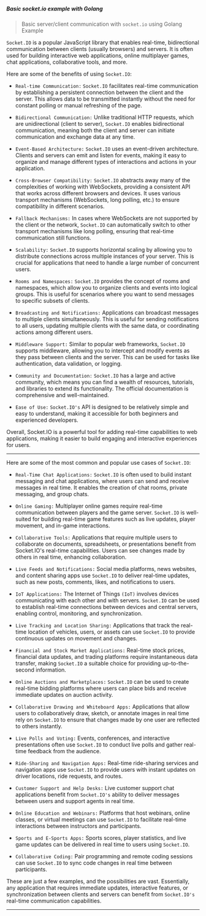##### Basic socket.io example with Golang

> Basic server/client communication with `socket.io` using Golang Example 

`Socket.IO` is a popular JavaScript library that enables real-time, bidirectional communication between clients 
(usually browsers) and servers. It is often used for building interactive web applications, online multiplayer games, 
chat applications, collaborative tools, and more.

Here are some of the benefits of using `Socket.IO`:

- `Real-time Communication:` 
`Socket.IO` facilitates real-time communication by establishing a persistent connection between the client and the server. 
This allows data to be transmitted instantly without the need for constant polling or manual refreshing of the page.

- `Bidirectional Communication:`
Unlike traditional HTTP requests, which are unidirectional (client to server), `Socket.IO` enables bidirectional 
communication, meaning both the client and server can initiate communication and exchange data at any time.

- `Event-Based Architecture:`
`Socket.IO` uses an event-driven architecture. Clients and servers can emit and listen for events, making it easy 
to organize and manage different types of interactions and actions in your application.

- `Cross-Browser Compatibility:`
`Socket.IO` abstracts away many of the complexities of working with WebSockets, providing a consistent API that 
works across different browsers and devices. It uses various transport mechanisms (WebSockets, long polling, etc.) 
to ensure compatibility in different scenarios.

- `Fallback Mechanisms:`
In cases where WebSockets are not supported by the client or the network, `Socket.IO` can automatically switch to 
other transport mechanisms like long polling, ensuring that real-time communication still functions.

- `Scalability:`
`Socket.IO` supports horizontal scaling by allowing you to distribute connections across multiple instances of
your server. This is crucial for applications that need to handle a large number of concurrent users.

- `Rooms and Namespaces:`
`Socket.IO` provides the concept of rooms and namespaces, which allow you to organize clients and events into 
logical groups. This is useful for scenarios where you want to send messages to specific subsets of clients.

- `Broadcasting and Notifications:`
Applications can broadcast messages to multiple clients simultaneously. This is useful for sending notifications to 
all users, updating multiple clients with the same data, or coordinating actions among different users.

- `Middleware Support:`
Similar to popular web frameworks, `Socket.IO` supports middleware, allowing you to intercept and modify events as 
they pass between clients and the server. This can be used for tasks like authentication, data validation, or logging.

- `Community and Documentation:`
`Socket.IO` has a large and active community, which means you can find a wealth of resources, tutorials, and libraries 
to extend its functionality. The official documentation is comprehensive and well-maintained.

- `Ease of Use:`
`Socket.IO's` API is designed to be relatively simple and easy to understand, making it accessible for both beginners 
and experienced developers.

Overall, Socket.IO is a powerful tool for adding real-time capabilities to web applications, making it easier to 
build engaging and interactive experiences for users.

---


Here are some of the most common and popular use cases of `Socket.IO`:

- `Real-Time Chat Applications:`
`Socket.IO` is often used to build instant messaging and chat applications, where users can send and receive messages 
in real time. It enables the creation of chat rooms, private messaging, and group chats.

- `Online Gaming:`
Multiplayer online games require real-time communication between players and the game server. `Socket.IO` is well-suited 
for building real-time game features such as live updates, player movement, and in-game interactions.

- `Collaborative Tools:`
Applications that require multiple users to collaborate on documents, spreadsheets, or presentations benefit from Socket.IO's 
real-time capabilities. Users can see changes made by others in real time, enhancing collaboration.

- `Live Feeds and Notifications:`
Social media platforms, news websites, and content sharing apps use `Socket.IO` to deliver real-time updates, such as 
new posts, comments, likes, and notifications to users.

- `IoT Applications:`
The Internet of Things `(IoT)` involves devices communicating with each other and with servers. `Socket.IO` can be used 
to establish real-time connections between devices and central servers, enabling control, monitoring, and synchronization.

- `Live Tracking and Location Sharing:`
Applications that track the real-time location of vehicles, users, or assets can use `Socket.IO` to provide continuous 
updates on movement and changes.

- `Financial and Stock Market Applications:`
Real-time stock prices, financial data updates, and trading platforms require instantaneous data transfer, 
making `Socket.IO` a suitable choice for providing up-to-the-second information.

- `Online Auctions and Marketplaces:`
`Socket.IO` can be used to create real-time bidding platforms where users can place bids and receive immediate updates
on auction activity.

- `Collaborative Drawing and Whiteboard Apps:`
Applications that allow users to collaboratively draw, sketch, or annotate images in real time rely on `Socket.IO` to 
ensure that changes made by one user are reflected to others instantly.

- `Live Polls and Voting:`
Events, conferences, and interactive presentations often use `Socket.IO` to conduct live polls and gather real-time 
feedback from the audience.

- `Ride-Sharing and Navigation Apps:`
Real-time ride-sharing services and navigation apps use `Socket.IO` to provide users with instant updates on driver 
locations, ride requests, and routes.

- `Customer Support and Help Desks:`
Live customer support chat applications benefit from `Socket.IO's` ability to deliver messages between users and 
support agents in real time.

- `Online Education and Webinars:`
Platforms that host webinars, online classes, or virtual meetings can use `Socket.IO` to facilitate real-time interactions
between instructors and participants.

- `Sports and E-Sports Apps:`
Sports scores, player statistics, and live game updates can be delivered in real time to users using `Socket.IO`.

- `Collaborative Coding:`
Pair programming and remote coding sessions can use `Socket.IO` to sync code changes in real time between participants.

These are just a few examples, and the possibilities are vast. Essentially, any application that requires immediate 
updates, interactive features, or synchronization between clients and servers can benefit from `Socket.IO's` real-time 
communication capabilities.

---




























